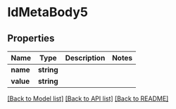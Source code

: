 # IdMetaBody5

## Properties
Name | Type | Description | Notes
------------ | ------------- | ------------- | -------------
**name** | **string** |  | 
**value** | **string** |  | 

[[Back to Model list]](../../README.md#documentation-for-models) [[Back to API list]](../../README.md#documentation-for-api-endpoints) [[Back to README]](../../README.md)

